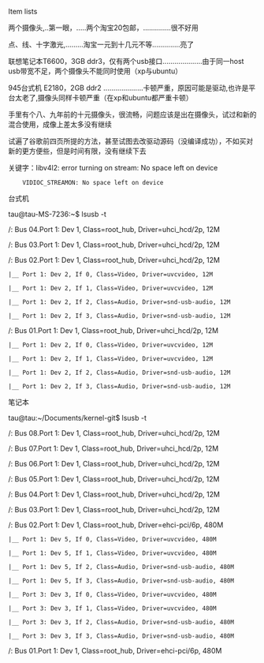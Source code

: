 Item lists

两个摄像头,..第一眼，.....两个淘宝20包邮，..............很不好用

点、线、十字激光,.........淘宝一元到十几元不等..............亮了


联想笔记本T6600，3GB ddr3，仅有两个usb接口....................由于同一host usb带宽不足，两个摄像头不能同时使用（xp与ubuntu）

945台式机 E2180，2GB ddr2 ....................卡顿严重，原因可能是驱动,也许是平台太老了,摄像头同样卡顿严重（在xp和ubuntu都严重卡顿）

手里有个八、九年前的十元摄像头，很流畅，问题应该是出在摄像头，试过和新的混合使用，成像上差太多没有继续

试遍了谷歌前四页所提的方法，甚至试图去改驱动源码（没编译成功），不如买对新的更方便些，但是时间有限，没有继续下去

关键字：libv4l2: error turning on stream: No space left on device 

        VIDIOC_STREAMON: No space left on device 
        

台式机

tau@tau-MS-7236:~$ lsusb -t

/:  Bus 04.Port 1: Dev 1, Class=root_hub, Driver=uhci_hcd/2p, 12M

/:  Bus 03.Port 1: Dev 1, Class=root_hub, Driver=uhci_hcd/2p, 12M

/:  Bus 02.Port 1: Dev 1, Class=root_hub, Driver=uhci_hcd/2p, 12M

    |__ Port 1: Dev 2, If 0, Class=Video, Driver=uvcvideo, 12M
    
    |__ Port 1: Dev 2, If 1, Class=Video, Driver=uvcvideo, 12M
    
    |__ Port 1: Dev 2, If 2, Class=Audio, Driver=snd-usb-audio, 12M
    
    |__ Port 1: Dev 2, If 3, Class=Audio, Driver=snd-usb-audio, 12M
    
/:  Bus 01.Port 1: Dev 1, Class=root_hub, Driver=uhci_hcd/2p, 12M

    |__ Port 1: Dev 2, If 0, Class=Video, Driver=uvcvideo, 12M
    
    |__ Port 1: Dev 2, If 1, Class=Video, Driver=uvcvideo, 12M
    
    |__ Port 1: Dev 2, If 2, Class=Audio, Driver=snd-usb-audio, 12M
    
    |__ Port 1: Dev 2, If 3, Class=Audio, Driver=snd-usb-audio, 12M
    
笔记本

tau@tau:~/Documents/kernel-git$ lsusb -t

/:  Bus 08.Port 1: Dev 1, Class=root_hub, Driver=uhci_hcd/2p, 12M 

/:  Bus 07.Port 1: Dev 1, Class=root_hub, Driver=uhci_hcd/2p, 12M 

/:  Bus 06.Port 1: Dev 1, Class=root_hub, Driver=uhci_hcd/2p, 12M 

/:  Bus 05.Port 1: Dev 1, Class=root_hub, Driver=uhci_hcd/2p, 12M 

/:  Bus 04.Port 1: Dev 1, Class=root_hub, Driver=uhci_hcd/2p, 12M 

/:  Bus 03.Port 1: Dev 1, Class=root_hub, Driver=uhci_hcd/2p, 12M 

/:  Bus 02.Port 1: Dev 1, Class=root_hub, Driver=ehci-pci/6p, 480M 

    |__ Port 1: Dev 5, If 0, Class=Video, Driver=uvcvideo, 480M 
    
    |__ Port 1: Dev 5, If 1, Class=Video, Driver=uvcvideo, 480M 
    
    |__ Port 1: Dev 5, If 2, Class=Audio, Driver=snd-usb-audio, 480M 
    
    |__ Port 1: Dev 5, If 3, Class=Audio, Driver=snd-usb-audio, 480M 
    
    |__ Port 3: Dev 3, If 0, Class=Video, Driver=uvcvideo, 480M 
    
    |__ Port 3: Dev 3, If 1, Class=Video, Driver=uvcvideo, 480M 
    
    |__ Port 3: Dev 3, If 2, Class=Audio, Driver=snd-usb-audio, 480M 
    
    |__ Port 3: Dev 3, If 3, Class=Audio, Driver=snd-usb-audio, 480M 
    
/:  Bus 01.Port 1: Dev 1, Class=root_hub, Driver=ehci-pci/6p, 480M 

